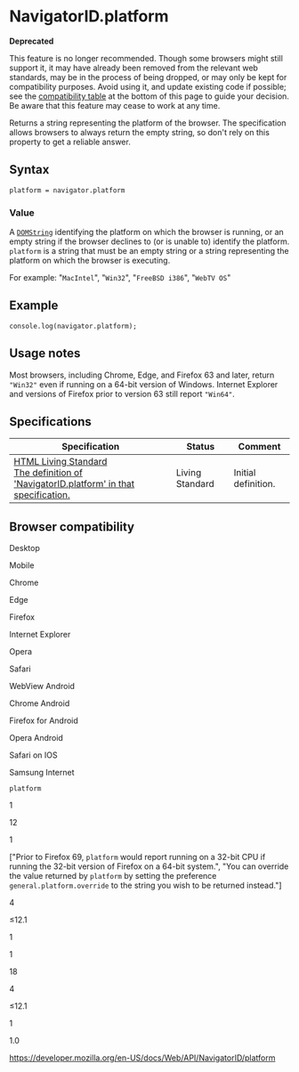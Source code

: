 NavigatorID.platform
====================

**Deprecated**

This feature is no longer recommended. Though some browsers might still support it, it may have already been removed from the relevant web standards, may be in the process of being dropped, or may only be kept for compatibility purposes. Avoid using it, and update existing code if possible; see the [compatibility table](#browser_compatibility) at the bottom of this page to guide your decision. Be aware that this feature may cease to work at any time.

Returns a string representing the platform of the browser. The specification allows browsers to always return the empty string, so don't rely on this property to get a reliable answer.

Syntax
------

    platform = navigator.platform

### Value

A [`DOMString`](../domstring) identifying the platform on which the browser is running, or an empty string if the browser declines to (or is unable to) identify the platform. `platform` is a string that must be an empty string or a string representing the platform on which the browser is executing.

For example: "`MacIntel`", "`Win32`", "`FreeBSD i386`", "`WebTV OS`"

Example
-------

    console.log(navigator.platform);

Usage notes
-----------

Most browsers, including Chrome, Edge, and Firefox 63 and later, return `"Win32"` even if running on a 64-bit version of Windows. Internet Explorer and versions of Firefox prior to version 63 still report `"Win64"`.

Specifications
--------------

<table><thead><tr class="header"><th>Specification</th><th>Status</th><th>Comment</th></tr></thead><tbody><tr class="odd"><td><a href="https://html.spec.whatwg.org/multipage/#dom-navigator-platform">HTML Living Standard<br />
<span class="small">The definition of 'NavigatorID.platform' in that specification.</span></a></td><td><span class="spec-living">Living Standard</span></td><td>Initial definition.</td></tr></tbody></table>

Browser compatibility
---------------------

Desktop

Mobile

Chrome

Edge

Firefox

Internet Explorer

Opera

Safari

WebView Android

Chrome Android

Firefox for Android

Opera Android

Safari on IOS

Samsung Internet

`platform`

1

12

1

\["Prior to Firefox 69, `platform` would report running on a 32-bit CPU if running the 32-bit version of Firefox on a 64-bit system.", "You can override the value returned by `platform` by setting the preference `general.platform.override` to the string you wish to be returned instead."\]

4

≤12.1

1

1

18

4

≤12.1

1

1.0

<a href="https://developer.mozilla.org/en-US/docs/Web/API/NavigatorID/platform" class="_attribution-link">https://developer.mozilla.org/en-US/docs/Web/API/NavigatorID/platform</a>
